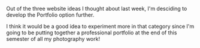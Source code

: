 Out of the three website ideas I thought about last week, I'm desciding to develop the Portfolio option further. 

I think it would be a good idea to experiment more in that category since I'm going to be putting together a professional portfolio at the end of this semester of all my photography work!